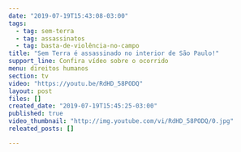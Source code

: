 ```yaml
---
date: "2019-07-19T15:43:08-03:00"
tags:
  - tag: sem-terra
  - tag: assassinatos
  - tag: basta-de-violência-no-campo
title: "Sem Terra é assassinado no interior de São Paulo!"
support_line: Confira vídeo sobre o ocorrido
menu: direitos humanos
section: tv
video: "https://youtu.be/RdHD_58PODQ"
layout: post
files: []
created_date: "2019-07-19T15:45:25-03:00"
published: true
video_thumbnail: "http://img.youtube.com/vi/RdHD_58PODQ/0.jpg"
releated_posts: []

---
```

